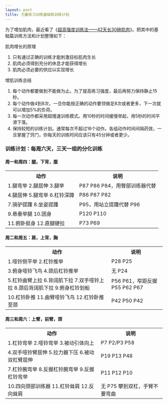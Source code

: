 ```yaml
---
layout: post
title: 力量练习训练基础和训练计划
---
```


为了增加肌肉，最近看了《<a href="http://pan.baidu.com/share/link?shareid=127305&amp;uk=788799967" target="_blank">超高强度训练法——42天长30磅肌肉</a>》。把其中的基础篇训练方法和计划整理如下：

肌肉增长的原理
<ol>
	<li>只有通过正确的训练才能刺激目标肌肉生长</li>
	<li>肌肉必须得到充分的休息才能获得增长</li>
	<li>肌肉必须必要的供应以实现增长</li>
</ol>
增肌训练总结
<ol>
	<li>每个动作都要做到不能做为止。为了提高练习强度，最后再努力保持静止15秒。</li>
	<li>每个动作做4到8次，一旦你能按正确的动作要领做足8次或者更多，下一次就可以增加5%的负荷。</li>
	<li>每一次动作都采用超慢速训练模式。用10秒的时间缓慢举起，用5秒的时间平滑下落。</li>
	<li>保持较短的训练计划。通常每次不超过16个动作。各组动作时间间隔药效，一旦掌握了窍门，你每天的训练时间应该只有45分钟或者更少。</li>
</ol>

### 训练计划：每周六天，三天一组的分化训练

#### 周一和周四：腿，下背，腹
<table>
<tbody>
<tr>
<th>动作</th>
<th>说明</th>
</tr>
<tr>
<td>1.腿弯举
2.腿屈伸
3.腿举</td>
<td>P87
P86
P84，用臀部训练器代替</td>
</tr>
<tr>
<td>4.腿屈伸
5.腿弯举
6.杠铃深蹲</td>
<td>P86
P87
P82</td>
</tr>
<tr>
<td>7.骑驴提踵
8.坐姿提踵</td>
<td>P95，用站立提踵代替
P96</td>
</tr>
<tr>
<td>9.悬垂举腿
10.团身</td>
<td>P120
P110</td>
</tr>
<tr>
<td>11.俯卧挺身
12.直腿硬拉</td>
<td>P73
P69</td>
</tr>
</tbody>
</table>
<h4>周二和周五：肩，上背，胸</h4>
<table>
<tbody>
<tr>
<th>动作</th>
<th>说明</th>
</tr>
<tr>
<td>1.哑铃侧平举
2.杠铃推举</td>
<td>P28
P25</td>
</tr>
<tr>
<td>3.俯身哑铃飞鸟
4.颈后杠铃推举</td>
<td>无
P24</td>
</tr>
<tr>
<td>5.杠铃曲臂上拉
6.背阔肌下拉
7.双手哑铃上拉
8.颈后背阔肌下拉
9.俯身杠铃划船</td>
<td>P56
P61，窄距反握
P55
P62
P67</td>
</tr>
<tr>
<td>10.杠铃卧推
11.曲臂哑铃飞鸟
12.杠铃卧推至颈</td>
<td>P42
P50
P42</td>
</tr>
</tbody>
</table>
<h4>周三和周六：上臂，前臂，颈</h4>
<table>
<tbody>
<tr>
<th>动作</th>
<th>说明</th>
</tr>
<tr>
<td>1.杠铃弯举
2.哑铃弯举
3.被动引体向上</td>
<td>P7
P2/P3
P58</td>
</tr>
<tr>
<td>4.双手哑铃臂屈伸
5.拉力器下压
6.被动双杠臂屈伸</td>
<td>P19
P13
P48</td>
</tr>
<tr>
<td>7.杠铃腕弯举
8.反握杠铃腕弯举
9.反握杠铃弯举</td>
<td>P11
P12
P10</td>
</tr>
<tr>
<td>10.四向颈部训练器
11.杠铃耸肩
12.反向耸肩</td>
<td>无
P75
攀到双杠，手臂不要弯曲</td>
</tr>
</tbody>
</table>
